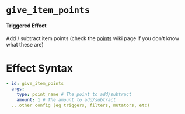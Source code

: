 # `give_item_points`
#### Triggered Effect

Add / subtract item points (check the [points](https://plugins.auxilor.io/effects/points) wiki page if you don't know what these are)

# Effect Syntax
```yaml
- id: give_item_points
  args:
    type: point_name # The point to add/subtract
    amount: 1 # The amount to add/subtract
  ...other config (eg triggers, filters, mutators, etc)
```